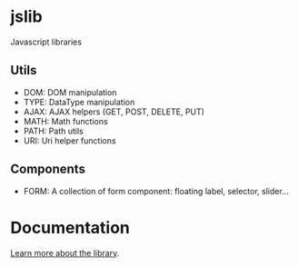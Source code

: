 # jslib
Javascript libraries

## Utils
- DOM: DOM manipulation
- TYPE: DataType manipulation
- AJAX: AJAX helpers (GET, POST, DELETE, PUT)
- MATH: Math functions
- PATH: Path utils
- URI: Uri helper functions

## Components
- FORM: A collection of form component: floating label, selector, slider...

# Documentation
[Learn more about the library](https://protolabo.github.io/jslib/index.html).